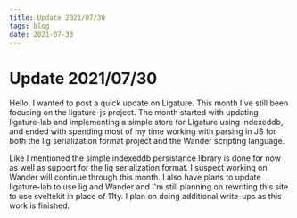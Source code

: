 ```yaml
---
title: Update 2021/07/30
tags: blog
date: 2021-07-30
---
```


# Update 2021/07/30

Hello, I wanted to post a quick update on Ligature.
This month I've still been focusing on the ligature-js project.
The month started with updating ligature-lab and implementing a simple store for Ligature using indexeddb,
and ended with spending most of my time working with parsing in JS for both the lig serialization format project
and the Wander scripting language.

Like I mentioned the simple indexeddb persistance library is done for now as well as support for the lig serialization format.
I suspect working on Wander will continue through this month.
I also have plans to update ligature-lab to use lig and Wander and I'm still planning on rewriting this site to use sveltekit in place of 11ty.
I plan on doing additional write-ups as this work is finished.
